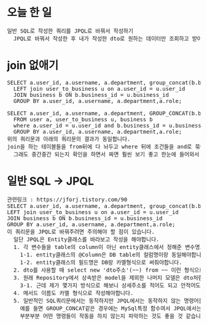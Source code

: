 # 오늘 한 일
<pre>
일반 SQL로 작성한 쿼리를 JPQL로 바꿔서 작성하기
  JPQL로 바꿔서 작성한 후 내가 작성한 dto로 원하는 데이터만 조회하고 받아오기
</pre>
# join 없애기
<pre>
SELECT a.user_id, a.username, a.department, group_concat(b.business_name ORDER BY b.business_name ASC) AS business_name, a.role FROM user a           
  LEFT join user_to_business u on a.user_id = u.user_id 
  JOIN business b ON b.business_id = u.business_id 
  GROUP BY a.user_id, a.username, a.department,a.role;
  
SELECT a.user_id, a.username, a.department, GROUP_CONCAT(b.business_name ORDER BY b.business_name ASC) AS business_name, a.role 
  FROM user a, user_to_business u, business b 
  where a.user_id = u.user_id and b.business_id = u.business_id 
  GROUP BY a.user_id, a.username, a.department,a.role;
위의 쿼리문과 아래의 쿼리문의 결과가 동일합니다.
join을 하는 테이블들을 from뒤에 다 놔두고 where 뒤에 조건들을 and로 묶어주면 되는 것 같습니다.
  그래도 중간중간 되는지 확인을 하면서 짜면 훨씬 보기 좋고 한눈에 들어와서 이해하기도 편한 쿼리문을 작성할 수 있을 것 같습니다.
</pre>

# 일반 SQL -> JPQL
<pre>
관련링크 : https://jforj.tistory.com/90
SELECT a.user_id, a.username, a.department, group_concat(b.business_name ORDER BY b.business_name ASC) AS business_name, a.role FROM user a           
LEFT join user_to_business u on a.user_id = u.user_id 
JOIN business b ON b.business_id = u.business_id 
GROUP BY a.user_id, a.username, a.department,a.role;
이 쿼리문을 JPQL로 바꿔주려면 주의해야 할 점이 있습니다.
  일단 JPQL은 Entity클래스를 바라보고 작성을 해야합니다.
  1. 각 변수들을 table의 column이 아닌 entity클래스에서 정해준 변수명으로 바꿔야합니다.
    1-1. entity클래스의 @Column은 DB table의 컬럼명이랑 동일해야합니다.
    1-2. entity클래스의 필드명은 DB랑 카멜형식으로 써줘야합니다.
  2. dto를 사용할 때 select new 'dto주소'(~~) from ~~ 이런 형식으로 dto의 전체 주소를 적어줘야합니다. 
  3. 원래 Repository에서 상속받은 model을 제외한 나머지 모델은 dto처럼 상세주소를 적어줘야합니다.
    3-1. 근데 제가 몇가지 방식으로 해보니 상세주소를 적어도 되고 안적어도 동작은 했습니다. 그래도 적어주는 편이 좋을 것 같습니다.
  4. 메서드 이름도 카멜 형식으로 작성해야합니다.
  5. 일반적인 SQL쿼리문에서는 동작하지만 JPQL에서는 동작하지 않는 명령어들이 있습니다.
    예를 들면 GROUP_CONCAT같은 경우에는 MySql특정 함수여서 JPQL에서는 동작하지 않습니다.(이것때문에 하루종일 붙잡고 있었음)
    부분부분 어떤 명령들이 작동을 하지 않는지 파악하는 것도 좋을 것 같습니다.
</pre>

